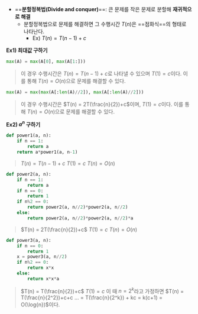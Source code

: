 - ==**분할정복법(Divide and conquer)**==: 큰 문제를 작은 문제로 분할해 **재귀적으로 해결**
	- 분할정복법으로 문제를 해결하면 그 수행시간 $T(n)$은 ==점화식==의 형태로 나타난다.
		- Ex) $T(n) = T(n-1)+c$


**Ex1) 최대값 구하기**
```python
max(A) = max(A[0], max(A[1:]))
```
> 이 경우 수행시간은 $T(n) = T(n-1) + c$로 나타낼 수 있으며 $T(1) = c$이다.
> 이를 통해 $T(n) = O(n)$으로 문제를 해결할 수 있다.


```python
max(A) = max(max(A[:len(A)//2]), max(A[:len(A)//2]))
```
> 이 경우 수행시간은 $T(n) = 2T(\frac{n}{2})+c$이며, $T(1) = c$이다.
> 이를 통해 $T(n) = O(n)$으로 문제를 해결할 수 있다.


**Ex2) $a^n$ 구하기**
```python
def power1(a, n):
	if n == 1:
		return a
	return a*power1(a, n-1)
```
> $T(n) = T(n-1) + c$
> $T(1) = c$
> $T(n) = O({n})$


```python
def power2(a, n):
	if n == 1:
		return a
	if n == 0:
		return 1
	if n%2 == 0:
		return power2(a, n//2)*power2(a, n//2)
	else:
		return power2(a, n//2)*power2(a, n//2)*a
```
> $T(n) = 2T(\frac{n}{2})+c$
> $T(1) = c$
> $T(n) = O(n)$


```python
def power3(a, n):
	if n == 0:
		return 1
	x = power3(a, n//2)
	if n%2 == 0:
		return x*x
	else:
		return x*x*a
```
>$T(n) = T(\frac{n}{2})+c$
>$T(1) = c$
>이 때 $n=2^k$라고 가정하면
>$T(n) = T(\frac{n}{2^2})+c+c ... = T(\frac{n}{2^k}) + kc = k(c+1) = O(\log{n})$이다.